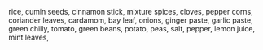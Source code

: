 rice, cumin seeds, cinnamon stick, mixture spices, cloves, pepper corns, coriander leaves, cardamom, bay leaf, onions, ginger paste, garlic paste, green chilly, tomato, green beans, potato, peas, salt, pepper, lemon juice, mint leaves, 